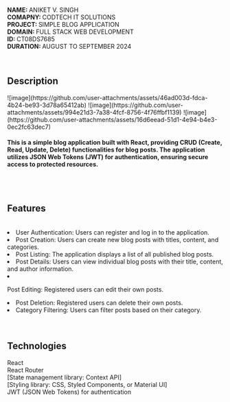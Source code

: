 <b>NAME: </b> ANIKET V. SINGH <br><b> COMAPNY: </b> CODTECH IT SOLUTIONS <br><b>PROJECT: </b> SIMPLE BLOG APPLICATION<br><b> DOMAIN: </b> FULL STACK WEB DEVELOPMENT <br><b>ID: </b> CT08DS7685 <br><b>DURATION: </b> AUGUST TO SEPTEMBER 2024

<br>
<h2>Description</h2>
![image](https://github.com/user-attachments/assets/46ad003d-fdca-4b24-be93-3d78a65412ab)
![image](https://github.com/user-attachments/assets/994e21d3-7a38-4fcf-8756-4f76ffbf1139)
![image](https://github.com/user-attachments/assets/16d6eead-51d1-4e94-b4e3-0ec2fc63dec7)



<h4>This is a simple blog application built with React, providing CRUD (Create, Read, Update, Delete) functionalities for blog posts. The application utilizes JSON Web Tokens (JWT) for authentication, ensuring secure access to protected resources.</h4>
<br><br>
<h2>Features</h2>
<br>
<li>User Authentication: Users can register and log in to the application.</li><li>
Post Creation: Users can create new blog posts with titles, content, and categories.</li><li>
Post Listing: The application displays a list of all published blog posts.</li><li>
Post Details: Users can view individual blog posts with their title, content, and author information.</li><li>

Post Editing: Registered users can edit their own posts.</li><li>
Post Deletion: Registered users can delete their own posts.</li><li>
Category Filtering: Users can filter posts based on their category.</li>
<br><br>
<h2>Technologies</h2>

React<br>
React Router<br>
[State management library: Context API]<br>
[Styling library: CSS, Styled Components, or Material UI]<br>
JWT (JSON Web Tokens) for authentication<br>
